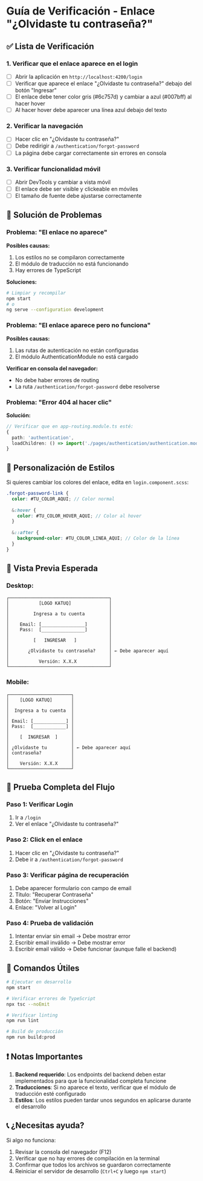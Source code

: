 # Guía de Verificación - Enlace "¿Olvidaste tu contraseña?"

## ✅ Lista de Verificación

### 1. Verificar que el enlace aparece en el login
- [ ] Abrir la aplicación en `http://localhost:4200/login`
- [ ] Verificar que aparece el enlace "¿Olvidaste tu contraseña?" debajo del botón "Ingresar"
- [ ] El enlace debe tener color gris (#6c757d) y cambiar a azul (#007bff) al hacer hover
- [ ] Al hacer hover debe aparecer una línea azul debajo del texto

### 2. Verificar la navegación
- [ ] Hacer clic en "¿Olvidaste tu contraseña?"
- [ ] Debe redirigir a `/authentication/forgot-password`
- [ ] La página debe cargar correctamente sin errores en consola

### 3. Verificar funcionalidad móvil
- [ ] Abrir DevTools y cambiar a vista móvil
- [ ] El enlace debe ser visible y clickeable en móviles
- [ ] El tamaño de fuente debe ajustarse correctamente

## 🔧 Solución de Problemas

### Problema: "El enlace no aparece"
**Posibles causas:**
1. Los estilos no se compilaron correctamente
2. El módulo de traducción no está funcionando
3. Hay errores de TypeScript

**Soluciones:**
```bash
# Limpiar y recompilar
npm start
# o
ng serve --configuration development
```

### Problema: "El enlace aparece pero no funciona"
**Posibles causas:**
1. Las rutas de autenticación no están configuradas
2. El módulo AuthenticationModule no está cargado

**Verificar en consola del navegador:**
- No debe haber errores de routing
- La ruta `/authentication/forgot-password` debe resolverse

### Problema: "Error 404 al hacer clic"
**Solución:**
```typescript
// Verificar que en app-routing.module.ts esté:
{
  path: 'authentication',
  loadChildren: () => import('./pages/authentication/authentication.module').then(m => m.AuthenticationModule)
}
```

## 🎨 Personalización de Estilos

Si quieres cambiar los colores del enlace, edita en `login.component.scss`:

```scss
.forgot-password-link {
  color: #TU_COLOR_AQUI; // Color normal
  
  &:hover {
    color: #TU_COLOR_HOVER_AQUI; // Color al hover
  }
  
  &::after {
    background-color: #TU_COLOR_LINEA_AQUI; // Color de la línea
  }
}
```

## 📱 Vista Previa Esperada

### Desktop:
```
┌─────────────────────────────────────┐
│           [LOGO KATUQ]              │
│                                     │
│         Ingresa a tu cuenta         │
│                                     │
│    Email: [________________]        │
│    Pass:  [________________]        │
│                                     │
│         [   INGRESAR   ]            │
│                                     │
│       ¿Olvidaste tu contraseña?     │ ← Debe aparecer aquí
│                                     │
│           Versión: X.X.X            │
└─────────────────────────────────────┘
```

### Mobile:
```
┌───────────────────────┐
│    [LOGO KATUQ]       │
│                       │
│  Ingresa a tu cuenta  │
│                       │
│ Email: [____________] │
│ Pass:  [____________] │
│                       │
│    [  INGRESAR  ]     │
│                       │
│ ¿Olvidaste tu         │ ← Debe aparecer aquí
│ contraseña?           │
│                       │
│    Versión: X.X.X     │
└───────────────────────┘
```

## 🚀 Prueba Completa del Flujo

### Paso 1: Verificar Login
1. Ir a `/login`
2. Ver el enlace "¿Olvidaste tu contraseña?"

### Paso 2: Click en el enlace
1. Hacer clic en "¿Olvidaste tu contraseña?"
2. Debe ir a `/authentication/forgot-password`

### Paso 3: Verificar página de recuperación
1. Debe aparecer formulario con campo de email
2. Título: "Recuperar Contraseña"
3. Botón: "Enviar Instrucciones"
4. Enlace: "Volver al Login"

### Paso 4: Prueba de validación
1. Intentar enviar sin email → Debe mostrar error
2. Escribir email inválido → Debe mostrar error
3. Escribir email válido → Debe funcionar (aunque falle el backend)

## 📝 Comandos Útiles

```bash
# Ejecutar en desarrollo
npm start

# Verificar errores de TypeScript
npx tsc --noEmit

# Verificar linting
npm run lint

# Build de producción
npm run build:prod
```

## ❗ Notas Importantes

1. **Backend requerido**: Los endpoints del backend deben estar implementados para que la funcionalidad completa funcione
2. **Traducciones**: Si no aparece el texto, verificar que el módulo de traducción esté configurado
3. **Estilos**: Los estilos pueden tardar unos segundos en aplicarse durante el desarrollo

## 📞 ¿Necesitas ayuda?

Si algo no funciona:
1. Revisar la consola del navegador (F12)
2. Verificar que no hay errores de compilación en la terminal
3. Confirmar que todos los archivos se guardaron correctamente
4. Reiniciar el servidor de desarrollo (`Ctrl+C` y luego `npm start`)